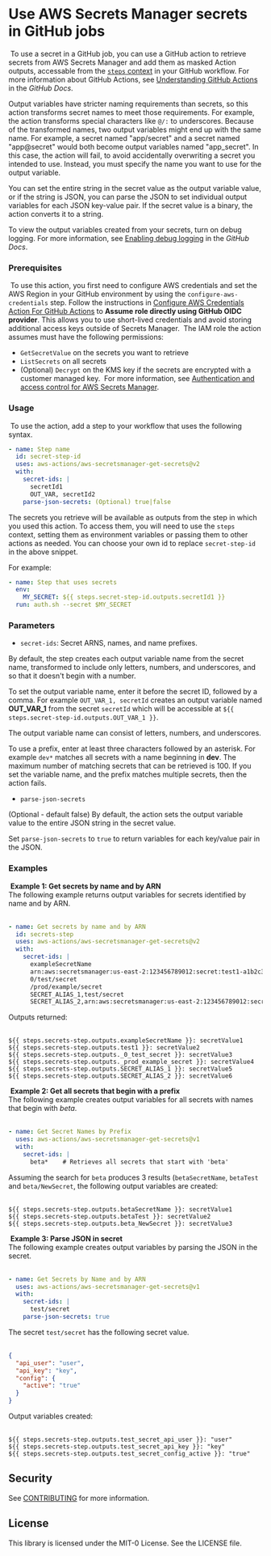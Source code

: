 # Use AWS Secrets Manager secrets in GitHub jobs
​
To use a secret in a GitHub job, you can use a GitHub action to retrieve secrets from AWS Secrets Manager and add them as masked Action outputs, accessable from the [`steps` context](https://docs.github.com/en/actions/learn-github-actions/contexts#steps-context) in your GitHub workflow. For more information about GitHub Actions, see [Understanding GitHub Actions](https://docs.github.com/en/actions/learn-github-actions/understanding-github-actions) in the *GitHub Docs*.
​
​

Output variables have stricter naming requirements than secrets, so this action transforms secret names to meet those requirements. For example, the action transforms special characters like `@/:` to underscores. Because of the transformed names, two output variables might end up with the same name. For example, a secret named "app/secret" and a secret named "app@secret" would both become output variables named "app_secret". In this case, the action will fail, to avoid accidentally overwriting a secret you intended to use. Instead, you must specify the name you want to use for the output variable.
​

You can set the entire string in the secret value as the output variable value, or if the string is JSON, you can parse the JSON to set individual output variables for each JSON key-value pair. If the secret value is a binary, the action converts it to a string.
​

To view the output variables created from your secrets, turn on debug logging. For more information, see [Enabling debug logging](https://docs.github.com/en/actions/monitoring-and-troubleshooting-workflows/enabling-debug-logging) in the *GitHub Docs*.
​
​
### Prerequisites
​
To use this action, you first need to configure AWS credentials and set the AWS Region in your GitHub environment by using the `configure-aws-credentials` step. Follow the instructions in [Configure AWS Credentials Action For GitHub Actions](https://github.com/aws-actions/configure-aws-credentials) to **Assume role directly using GitHub OIDC provider**. This allows you to use short-lived credentials and avoid storing additional access keys outside of Secrets Manager.
​
The IAM role the action assumes must have the following permissions:
+ `GetSecretValue` on the secrets you want to retrieve
+ `ListSecrets` on all secrets
+ (Optional) `Decrypt` on the KMS key if the secrets are encrypted with a customer managed key.
​
For more information, see [Authentication and access control for AWS Secrets Manager](https://docs.aws.amazon.com/secretsmanager/latest/userguide/auth-and-access.html).
​
### Usage
​
To use the action, add a step to your workflow that uses the following syntax.
​
```yaml
- name: Step name
  id: secret-step-id
  uses: aws-actions/aws-secretsmanager-get-secrets@v2
  with:
    secret-ids: |
      secretId1
      OUT_VAR, secretId2
    parse-json-secrets: (Optional) true|false
```

The secrets you retrieve will be available as outputs from the step in which you used this action. To access them, you will need to use the `steps` context, setting them as environment variables or passing them to other actions as needed. You can choose your own id to replace `secret-step-id` in the above snippet.

For example:
```yaml
- name: Step that uses secrets
  env:
    MY_SECRET: ${{ steps.secret-step-id.outputs.secretId1 }}
  run: auth.sh --secret $MY_SECRET
```

### Parameters

- `secret-ids`: Secret ARNS, names, and name prefixes. 

By default, the step creates each output variable name from the secret name, transformed to include only letters, numbers, and underscores, and so that it doesn't begin with a number. 

To set the output variable name, enter it before the secret ID, followed by a comma. For example `OUT_VAR_1, secretId` creates an output variable named **OUT_VAR_1** from the secret `secretId` which will be accessible at `${{ steps.secret-step-id.outputs.OUT_VAR_1 }}`. 

The output variable name can consist of letters, numbers, and underscores.  

To use a prefix, enter at least three characters followed by an asterisk. For example `dev*` matches all secrets with a name beginning in **dev**. The maximum number of matching secrets that can be retrieved is 100. If you set the variable name, and the prefix matches multiple secrets, then the action fails.
​
- `parse-json-secrets`

(Optional - default false) By default, the action sets the output variable value to the entire JSON string in the secret value. 

Set `parse-json-secrets` to `true` to return variables for each key/value pair in the JSON.
​
### Examples
​
**Example 1: Get secrets by name and by ARN**  
The following example returns output variables for secrets identified by name and by ARN.  
​
```yaml
- name: Get secrets by name and by ARN
  id: secrets-step
  uses: aws-actions/aws-secretsmanager-get-secrets@v2
  with:
    secret-ids: |
      exampleSecretName
      arn:aws:secretsmanager:us-east-2:123456789012:secret:test1-a1b2c3
      0/test/secret
      /prod/example/secret
      SECRET_ALIAS_1,test/secret
      SECRET_ALIAS_2,arn:aws:secretsmanager:us-east-2:123456789012:secret:test2-a1b2c3
```


Outputs returned:  
​
```
${{ steps.secrets-step.outputs.exampleSecretName }}: secretValue1
${{ steps.secrets-step.outputs.test1 }}: secretValue2
${{ steps.secrets-step.outputs._0_test_secret }}: secretValue3
${{ steps.secrets-step.outputs._prod_example_secret }}: secretValue4
${{ steps.secrets-step.outputs.SECRET_ALIAS_1 }}: secretValue5
${{ steps.secrets-step.outputs.SECRET_ALIAS_2 }}: secretValue6
```
​
**Example 2: Get all secrets that begin with a prefix**  
The following example creates output variables for all secrets with names that begin with *beta*.  
​
```yaml
- name: Get Secret Names by Prefix
  uses: aws-actions/aws-secretsmanager-get-secrets@v1
  with:
    secret-ids: |
      beta*    # Retrieves all secrets that start with 'beta'
```
Assuming the search for `beta` produces 3 results (`betaSecretName`, `betaTest` and `beta/NewSecret`, the following output variables are created:  
​
```
${{ steps.secrets-step.outputs.betaSecretName }}: secretValue1
${{ steps.secrets-step.outputs.betaTest }}: secretValue2
${{ steps.secrets-step.outputs.beta_NewSecret }}: secretValue3
```
​
**Example 3: Parse JSON in secret**  
The following example creates output variables by parsing the JSON in the secret.  
​
```yaml
- name: Get Secrets by Name and by ARN
  uses: aws-actions/aws-secretsmanager-get-secrets@v1
  with:
    secret-ids: |
      test/secret
    parse-json-secrets: true
```
The secret `test/secret` has the following secret value.  
​
```json
{
  "api_user": "user",
  "api_key": "key",
  "config": {
    "active": "true"
  }
}
```
Output variables created:  
​
```
${{ steps.secrets-step.outputs.test_secret_api_user }}: "user"
${{ steps.secrets-step.outputs.test_secret_api_key }}: "key"
${{ steps.secrets-step.outputs.test_secret_config_active }}: "true"
```

## Security

See [CONTRIBUTING](CONTRIBUTING.md#security-issue-notifications) for more information.

## License

This library is licensed under the MIT-0 License. See the LICENSE file.

